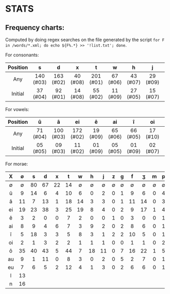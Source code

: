 #  STATS  #

##  Frequency charts:  ##

Computed by doing regex searches on the file generated by the script `for F in /words/*.xml; do echo ${F%.*} >> '!list.txt'; done`.

For consonants:

| Position  |     s     |     d     |     x     |     t     |     w     |     h     |     j     |     z     |     g     |     f     |     ʒ     |     m     |     p     |     n     |     l     |
| :-------: | :-------: | :-------: | :-------: | :-------: | :-------: | :-------: | :-------: | :-------: | :-------: | :-------: | :-------: | :-------: | :-------: | :-------: | :-------: |
| Any       | 140 (#03) | 163 (#02) |  40 (#08) | 201 (#01) |  67 (#06) |  43 (#07) |  29 (#09) |  03 (#14) |  23 (#10) |  76 (#05) |  84 (#04) |  02 (#15) |  23 (#10) |  16 (#12) |  13 (#13) |
| Initial   |  37 (#04) |  92 (#01) |  14 (#08) |  55 (#02) |  11 (#09) |  27 (#05) |  15 (#07) |  01 (#12) |  11 (#09) |  21 (#06) |  43 (#03) |  00 (#13) |  11 (#09) |  00 (#13) |  00 (#13) |

For vowels:

| Position  |     û     |     â     |    ei     |     ê     |    ai     |     î     |    oi     |     ô     |    au     |    eu     |
| :-------: | :-------: | :-------: | :-------: | :-------: | :-------: | :-------: | :-------: | :-------: | :-------: | :-------: |
| Any       |  71 (#04) | 100 (#03) | 172 (#02) |  19 (#09) |  65 (#06) |  66 (#05) |  17 (#10) | 255 (#01) |  49 (#08) |  55 (#07) |
| Initial   |  05 (#05) |  09 (#03) |  11 (#02) |  01 (#09) |  05 (#05) |  01 (#09) |  02 (#07) |  20 (#01) |  07 (#04) |  02 (#07) |

For morae:

|  X  |  ∅  |  s  |  d  |  x  |  t  |  w  |  h  |  j  |  z  |  g  |  f  |  ʒ  |  m  |  p  |
| :-: | :-: | :-: | :-: | :-: | :-: | :-: | :-: | :-: | :-: | :-: | :-: | :-: | :-: | :-: |
|  ∅  |   ∅ |  80 |  67 |  22 |  14 |   ∅ |   ∅ |   ∅ |   ∅ |   ∅ |   ∅ |   ∅ |   ∅ |   ∅ |
|  û  |   9 |  14 |   6 |   4 |  10 |   6 |   0 |   2 |   0 |   1 |   9 |   6 |   0 |   4 |
|  â  |  11 |   7 |  13 |   1 |  18 |  14 |   3 |   3 |   0 |   1 |  11 |  14 |   0 |   3 |
| ei  |  19 |  23 |  38 |   3 |  25 |  19 |   8 |   4 |   0 |   2 |   9 |  17 |   1 |   4 |
|  ê  |   3 |   2 |   0 |   0 |   7 |   2 |   0 |   0 |   1 |   0 |   3 |   0 |   0 |   1 |
| ai  |   8 |   9 |   4 |   6 |   7 |   3 |   9 |   2 |   0 |   2 |   8 |   6 |   0 |   1 |
|  î  |   5 |  18 |   3 |   3 |   5 |   8 |   3 |   1 |   2 |   2 |  10 |   5 |   0 |   1 |
| oi  |   2 |   1 |   3 |   2 |   2 |   1 |   1 |   1 |   0 |   0 |   1 |   1 |   0 |   2 |
|  ô  |  35 |  40 |  43 |   5 |  44 |   7 |  18 |  11 |   0 |   7 |  16 |  22 |   1 |   5 |
| au  |   9 |   1 |  11 |   0 |   8 |   3 |   0 |   2 |   0 |   5 |   2 |   7 |   0 |   1 |
| eu  |   7 |   6 |   5 |   2 |  12 |   4 |   1 |   3 |   0 |   2 |   6 |   6 |   0 |   1 |
|  l  |                                         13                                        |
|  n  |                                         16                                        |
